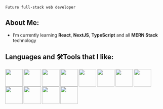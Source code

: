 `Future full-stack web developer`

## About Me:

- I’m currently learning **React**, **NextJS**, **TypeScript** and all **MERN Stack** technology
 
## Languages and 🛠️Tools that I like:

<img align="left" width="55px" src="https://cdn.jsdelivr.net/gh/devicons/devicon/icons/typescript/typescript-original.svg" />
<img align="left" width="55px" src="https://cdn.jsdelivr.net/gh/devicons/devicon/icons/javascript/javascript-original.svg" />
<img align="left" width="55px" src="https://cdn.jsdelivr.net/gh/devicons/devicon/icons/html5/html5-original-wordmark.svg" />
<img align="left" width="55px"  src="https://cdn.jsdelivr.net/gh/devicons/devicon/icons/css3/css3-original-wordmark.svg" />
<img align="left" width="55px" src="https://cdn.jsdelivr.net/gh/devicons/devicon/icons/react/react-original.svg" />
<img align="left" width="55px" src="https://cdn.jsdelivr.net/gh/devicons/devicon/icons/nodejs/nodejs-original-wordmark.svg" />
<img align="left" width="55px" src="https://cdn.jsdelivr.net/gh/devicons/devicon/icons/express/express-original.svg" />
<img align="left" width="55px" src="https://cdn.jsdelivr.net/gh/devicons/devicon/icons/mongodb/mongodb-original-wordmark.svg" />
<img align="left" width="55px" src="https://cdn.jsdelivr.net/gh/devicons/devicon/icons/mysql/mysql-original-wordmark.svg"/> 
<img align="left" width="55px" src="https://cdn.jsdelivr.net/gh/devicons/devicon/icons/npm/npm-original-wordmark.svg" />
<img align="left" width="55px" src="https://cdn.jsdelivr.net/gh/devicons/devicon/icons/vscode/vscode-original-wordmark.svg" />
<img align="left" width="55px" src="https://cdn.jsdelivr.net/gh/devicons/devicon/icons/git/git-original.svg" />
